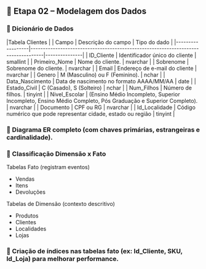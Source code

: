 ## 🧱 Etapa 02 – Modelagem dos Dados


### 📖 Dicionário de Dados
|Tabela Clientes																										|
| Campo            | Descrição do campo                                                                 | Tipo do dado   |
|------------------|-----------------------------------------------------------------------------------|---------------|
| ID_Cliente       | Identificador único do cliente                                                    | smallint      |
| Primeiro_Nome    | Nome do cliente.                                                                  | nvarchar      |
| Sobrenome        | Sobrenome do cliente.                                                             | nvarchar      |
| Email            | Endereço de e-mail do cliente                                                     | nvarchar      |
| Genero           | M (Masculino) ou F (Feminino).                                                   | nchar         |
| Data_Nascimento  | Data de nascimento no formato AAAA/MM/AA                                          | date          |
| Estado_Civil     | C (Casado), S (Solteiro)                                                         | nchar         |
| Num_Filhos       | Número de filhos.                                                                 | tinyint       |
| Nivel_Escolar    | (Ensino Médio Incompleto, Superior Incompleto, Ensino Médio Completo, Pós Graduação e Superior Completo). | nvarchar |
| Documento        | CPF ou RG                                                                         | nvarchar      |
| Id_Localidade    | Código numérico que pode representar cidade, estado ou região                    | tinyint       |

### 📌 Diagrama ER completo (com chaves primárias, estrangeiras e cardinalidade).




### 🧭 Classificação Dimensão x Fato

Tabelas Fato (registram eventos)	
- Vendas
- Itens
- Devoluções

Tabelas de 	Dimensão (contexto descritivo)
- Produtos
- Clientes
- Localidades
- Lojas
	



### 🔐 Criação de índices nas tabelas fato (ex: Id_Cliente, SKU, Id_Loja) para melhorar performance.